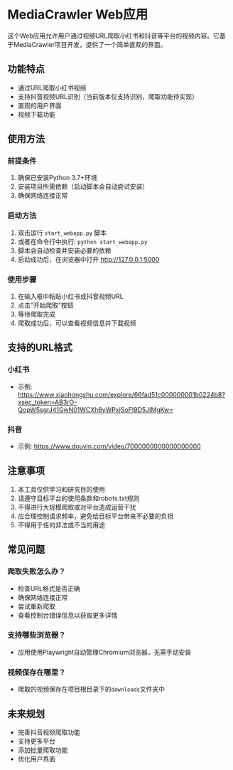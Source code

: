# MediaCrawler Web应用

这个Web应用允许用户通过视频URL爬取小红书和抖音等平台的视频内容。它基于MediaCrawler项目开发，提供了一个简单直观的界面。

## 功能特点

- 通过URL爬取小红书视频
- 支持抖音视频URL识别（当前版本仅支持识别，爬取功能待实现）
- 直观的用户界面
- 视频下载功能

## 使用方法

### 前提条件

1. 确保已安装Python 3.7+环境
2. 安装项目所需依赖（启动脚本会自动尝试安装）
3. 确保网络连接正常

### 启动方法

1. 双击运行 `start_webapp.py` 脚本
2. 或者在命令行中执行: `python start_webapp.py`
3. 脚本会自动检查并安装必要的依赖
4. 启动成功后，在浏览器中打开 http://127.0.0.1:5000

### 使用步骤

1. 在输入框中粘贴小红书或抖音视频URL
2. 点击"开始爬取"按钮
3. 等待爬取完成
4. 爬取成功后，可以查看视频信息并下载视频

## 支持的URL格式

### 小红书
- 示例: https://www.xiaohongshu.com/explore/66fad51c000000001b0224b8?xsec_token=AB3rO-QopW5sgrJ41GwN01WCXh6yWPxjSoFI9D5JIMgKw=

### 抖音
- 示例: https://www.douyin.com/video/7000000000000000000

## 注意事项

1. 本工具仅供学习和研究目的使用
2. 请遵守目标平台的使用条款和robots.txt规则
3. 不得进行大规模爬取或对平台造成运营干扰
4. 应合理控制请求频率，避免给目标平台带来不必要的负担
5. 不得用于任何非法或不当的用途

## 常见问题

### 爬取失败怎么办？
- 检查URL格式是否正确
- 确保网络连接正常
- 尝试重新爬取
- 查看控制台错误信息以获取更多详情

### 支持哪些浏览器？
- 应用使用Playwright自动管理Chromium浏览器，无需手动安装

### 视频保存在哪里？
- 爬取的视频保存在项目根目录下的`downloads`文件夹中

## 未来规划

- 完善抖音视频爬取功能
- 支持更多平台
- 添加批量爬取功能
- 优化用户界面